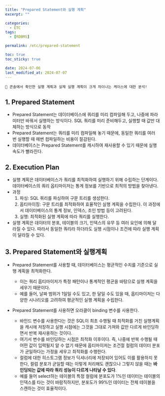 ```yaml
---
title: "Prepared Statement와 실행 계획"
excerpt: ""

categories:
  - ETC
tags:
  - [RDBMS]

permalink: /etc/prepared-statement

toc: true
toc_sticky: true

date: 2024-07-06
last_modified_at: 2024-07-07
---
```


```
📌 콘솔에서 확인한 실행 계획과 실제 실행 계획이 크게 차이나는 케이스에 대한 분석!
```

## 1. Prepared Statement
- Prepared Statement는 데이터베이스에 쿼리를 미리 컴파일해 두고, 나중에 파라미터만 바꿔서 실행하는 방식이다. SQL 쿼리를 미리 준비해두고, 실행할 때 값만 대체하는 방식으로 동작
- Prepared Statement는 쿼리를 미리 컴파일해 놓기 때문에, 동일한 쿼리를 여러 번 실행할 때 매번 컴파일하는 비용이 절감된다.
- 데이터베이스는 Prepared Statement를 캐시하여 재사용할 수 있기 때문에 실행 속도가 빨라진다.

## 2. Execution Plan
- 실행 계획은 데이터베이스가 쿼리를 최적화하여 실행하기 위해 수립하는 단계이다. 데이터베이스의 쿼리 옵티마이저는 통계 정보를 기반으로 최적의 방법을 찾아낸다.
- 과정
  1. 파싱: SQL 쿼리를 파싱하여 구문 트리를 생성한다.
  2. 옵티마이징: 구문 트리를 최적화하여 효율적인 실행 계획을 수립한다. 이 과정에서 데이터베이스의 통계 정보, 인덱스, 조인 방법 등이 고려된다.
  3. 실행: 최적화된 실행 계획에 따라 쿼리를 실행한다.
- 실행 계획은 데이터의 분포, 테이블의 크기, 인덱스의 유무 등 여러 요인에 의해 달라질 수 있다. 따라서 동일한 쿼리라 하더라도 실행 시점이나 조건에 따라 실행 계획이 달라질 수 있다.

## 3. Prepared Statement와 실행계획
- Prepared Statement를 사용할 때, 데이터베이스는 평균적인 수치를 기준으로 실행 계획을 최적화한다. 
  - 이는 쿼리 옵티마이저가 특정 패턴이나 통계적인 평균을 바탕으로 실행 계획을 세우기 때문이다. 
  - 예를 들어, 날짜 범위가 1일일 수도 있고, 한 달일 수도 있을 때, 옵티마이저는 다양한 시나리오를 고려하여 평균적인 실행 계획을 수립한다.

- Prepared Statement를 사용하면 오라클이 binding 변수를 사용한다. 
  - 바인드 변수를 사용한다는 것은 SQL이 최초 수행될 때 최적화를 거친 실행계획을 캐시에 저장하고 실행 시점에는 그것을 그대로 가져와 값만 다르게 바인딩하면서 반복 재사용하는 것이다. 
  - 여기서 변수를 바인딩하는 시점은 최적화 이후이다. 즉, 나중에 반복 수행될 때 어떤 값이 입력될지 알 수 없기 때문에 옵티마이저는 조건절 컬럼의 데이터 분포가 균일하다는 가정을 세우고 최적화를 수행한다. 
  - 컬럼에 대한 히스토그램 정보가 딕셔너리에 저장되어 있어도 이를 활용하지 못한다, 컬럼 분포가 균일할 때는 이렇게 처리해도 괜찮으나 그렇지 않을 때는 **바인딩되는 값에 따라 쿼리 성능이 다르게 나타날 수 있다**.
  - 예를 들어 select하는 테이블의 특정 컬럼에 분포도가 1%인 데이터는 테이블의 인덱스를 타는 것이 바람직하지만, 분포도가 99%인 데이터는 전체 테이블을 스캔하는 것이 효율적이다.